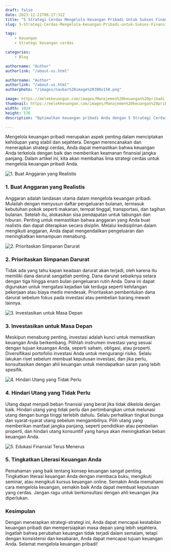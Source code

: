 ```yaml
---
draft: false
date: 2023-12-21T06:27:31Z
title: "5 Strategi Cerdas Mengelola Keuangan Pribadi Untuk Sukses Finansial"
slug: 5-Strategi-Cerdas-Mengelola-Keuangan-Pribadi-untuk-Sukses-Finansial

tags:
    - Keuangan
    - Strategi keuangan cerdas

categories:
    - Blog

authorname: "Author"
authorlink: "/about-us.html"

authorname: "Author"
authorlink: "/about-us.html"
authorphoto: "/images/navbar%20image%20300x150.png"

image: https://melekkeuangan.com/images/Manajemen%20keuangan%20pribadi.jpg
thumbnail: https://melekkeuangan.com/images/Manajemen%20keuangan%20pribadi.jpg
width: 1024
height: 576
description: "Optimalkan keuangan pribadi Anda dengan 5 Strategi Cerdas yang Kami Bagikan! Pelajari cara membuat anggaran realistis, mengelola simpanan darurat, dan menginvestasikan uang Anda untuk pertumbuhan kekayaan jangka panjang. Temukan tips menghindari utang yang tidak perlu dan kenali pentingnya literasi keuangan melalui edukasi terus menerus. Dapatkan keamanan keuangan dan capai kesuksesan finansial dengan mengikuti panduan praktis ini. Pelajari lebih lanjut untuk mencapai stabilitas keuangan dan mengelola risiko secara efektif"

---
```


Mengelola keuangan pribadi merupakan aspek penting dalam menciptakan kehidupan yang stabil dan sejahtera. Dengan merencanakan dan menerapkan strategi cerdas, Anda dapat memastikan bahwa keuangan Anda terkelola dengan baik dan memberikan keamanan finansial jangka panjang. Dalam artikel ini, kita akan membahas lima strategi cerdas untuk mengelola keuangan pribadi Anda.

![1. Buat Anggaran yang Realistis](/images/Buat%20Anggaran%20yang%20Realistis.jpg)

### 1. Buat Anggaran yang Realistis

Anggaran adalah landasan utama dalam mengelola keuangan pribadi. Mulailah dengan menyusun daftar pengeluaran bulanan, termasuk kebutuhan pokok seperti makanan, tempat tinggal, transportasi, dan tagihan bulanan. Setelah itu, alokasikan sisa pendapatan untuk tabungan dan hiburan. Penting untuk memastikan bahwa anggaran yang Anda buat realistis dan dapat diterapkan secara disiplin. Melalui kedisiplinan dalam mengikuti anggaran, Anda dapat mengendalikan pengeluaran dan meningkatkan kemampuan menabung.

![2. Prioritaskan Simpanan Darurat](/images/Simpanan%20Darurat.jpg)

### 2. Prioritaskan Simpanan Darurat
   
Tidak ada yang tahu kapan keadaan darurat akan terjadi, oleh karena itu memiliki dana darurat sangatlah penting. Dana darurat sebaiknya setara dengan tiga hingga enam bulan pengeluaran rutin Anda. Dana ini dapat digunakan untuk mengatasi kejadian tak terduga seperti kehilangan pekerjaan atau biaya medis mendesak. Prioritaskan pembentukan dana darurat sebelum fokus pada investasi atau pembelian barang mewah lainnya.

![3. Investasikan untuk Masa Depan](/images/Investasi%20Untuk%20Masa%20Depan.jpg)

### 3. Investasikan untuk Masa Depan
   
Meskipun menabung penting, investasi adalah kunci untuk memastikan keuangan Anda berkembang. Pilihlah instrumen investasi yang sesuai dengan tujuan keuangan Anda, seperti saham, obligasi, atau properti. Diversifikasi portofolio investasi Anda untuk mengurangi risiko. Selalu lakukan riset sebelum membuat keputusan investasi, dan jika perlu, konsultasikan dengan ahli keuangan untuk mendapatkan saran yang lebih spesifik.

![4. Hindari Utang yang Tidak Perlu](/images/Hutang.jpg)

### 4. Hindari Utang yang Tidak Perlu
   
Utang dapat menjadi beban finansial yang berat jika tidak dikelola dengan baik. Hindari utang yang tidak perlu dan pertimbangkan untuk melunasi utang dengan bunga tinggi terlebih dahulu. Selalu perhatikan tingkat bunga dan syarat-syarat utang sebelum mengambilnya. Pilih utang yang memberikan manfaat jangka panjang, seperti pendidikan atau pembelian properti, dan hindari utang konsumtif yang hanya akan meningkatkan beban keuangan Anda.

![5. Edukasi Finansial Terus Menerus](/images/Edukasi%20Finansial.jpg)

### 5. Tingkatkan Literasi Keuangan Anda

Pemahaman yang baik tentang konsep keuangan sangat penting. Tingkatkan literasi keuangan Anda dengan membaca buku, mengikuti seminar, atau mengikuti kursus keuangan online. Semakin Anda memahami cara mengelola keuangan, semakin baik Anda dapat membuat keputusan yang cerdas. Jangan ragu untuk berkonsultasi dengan ahli keuangan jika diperlukan.

### Kesimpulan

Dengan menerapkan strategi-strategi ini, Anda dapat mencapai kestabilan keuangan pribadi dan mempersiapkan masa depan yang lebih sejahtera. Ingatlah bahwa perubahan keuangan tidak terjadi dalam semalam, tetapi dengan konsistensi dan kesabaran, Anda dapat mencapai tujuan keuangan Anda. Selamat mengelola keuangan pribadi!



